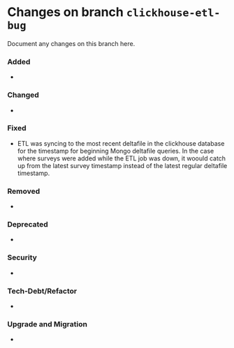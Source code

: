 # Changes on branch `clickhouse-etl-bug`
Document any changes on this branch here.
### Added
- 

### Changed
- 

### Fixed
- ETL was syncing to the most recent deltafile in the clickhouse database for the timestamp for beginning Mongo deltafile queries.  In the case where surveys were added while the ETL job was down, it woould catch up from the latest survey timestamp instead of the latest regular deltafile timestamp.

### Removed
- 

### Deprecated
- 

### Security
- 

### Tech-Debt/Refactor
- 

### Upgrade and Migration
- 
